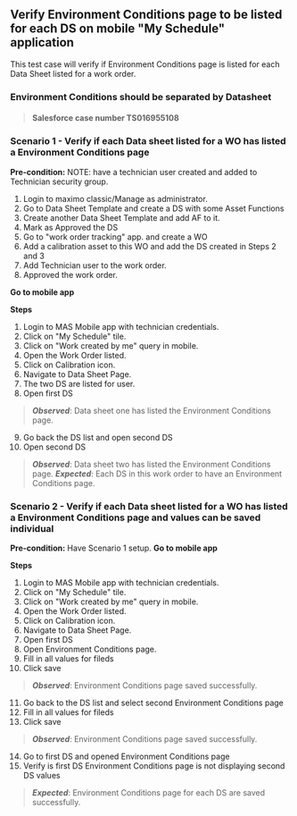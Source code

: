 ## Verify Environment Conditions page to be listed for each DS on mobile "My Schedule" application
This test case will verify if Environment Conditions page is listed for each Data Sheet listed for a work order. 
>
### Environment Conditions should be separated by Datasheet 
>
> #### Salesforce case number TS016955108

### Scenario 1 - Verify if each Data sheet listed for a WO has listed a Environment Conditions page 

**Pre-condition:**
NOTE: have a technician user created and added to Technician security group. 

1. Login to maximo classic/Manage as administrator.
2. Go to Data Sheet Template and create a DS with some Asset Functions 
3. Create another Data Sheet Template and add AF to it.
4. Mark as Approved the DS 
9. Go to "work order tracking" app. and create a WO
10. Add a calibration asset to this WO and add the DS created in Steps 2 and 3
11. Add Technician user to the work order. 
12. Approved the work order.


**Go to mobile app**
>
**Steps**

1. Login to MAS Mobile app with technician credentials.
2. Click on "My Schedule" tile.
3. Click on "Work created by me" query in mobile.
4. Open the Work Order listed.
5. Click on Calibration icon.
6. Navigate to Data Sheet Page.
7. The two DS are listed for user.
8. Open first DS 
> ***Observed***: Data sheet  one has listed the  Environment Conditions page.
9. Go back the DS list and open second DS 
10. Open second DS
> ***Observed***: Data sheet  two has listed the  Environment Conditions page.
> ***Expected***: Each DS in this work order to have an Environment Conditions page.
>
### Scenario 2 - Verify if each Data sheet listed for a WO has listed a Environment Conditions page and values can be saved individual 

**Pre-condition:**
Have Scenario 1 setup.
**Go to mobile app**
>
**Steps**

1. Login to MAS Mobile app with technician credentials.
2. Click on "My Schedule" tile.
3. Click on "Work created by me" query in mobile.
4. Open the Work Order listed.
5. Click on Calibration icon.
6. Navigate to Data Sheet Page.
7. Open first DS 
8. Open Environment Conditions page.
9. Fill in all values for fileds
10. Click save
> ***Observed***: Environment Conditions page saved successfully.
11. Go back to the DS list and select second Environment Conditions page
12. Fill in all values for fileds
13. Click save
> ***Observed***: Environment Conditions page saved successfully.
14. Go to first DS and opened Environment Conditions page 
15. Verify is first DS Environment Conditions page is not displaying second DS values
> ***Expected***: Environment Conditions page for each DS are saved successfully. 


